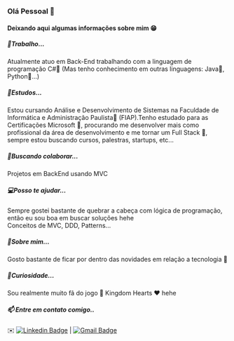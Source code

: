 ### Olá Pessoal 👋

#### Deixando aqui algumas informações sobre mim 😁

##### 🔭Trabalho...
Atualmente atuo em Back-End trabalhando com a linguagem de programação C#💜 (Mas tenho conhecimento em outras linguagens: Java🧡, Python💚...)
##### 🌱Estudos... 
Estou cursando Análise e Desenvolvimento de Sistemas na Faculdade de Informática e Administração Paulista💜 (FIAP).Tenho estudado para as Certificações Microsoft 🏅, procurando  me desenvolver mais como profissional da área de desenvolvimento e me tornar um Full Stack 🚀, sempre estou buscando cursos, palestras, startups, etc...
##### 👯Buscando colaborar...
Projetos em BackEnd usando MVC
##### 💻Posso te ajudar...
Sempre gostei bastante de quebrar a cabeça com lógica de programação, então eu sou boa em buscar soluções hehe
<br/>Conceitos de MVC, DDD, Patterns... 
##### 💬Sobre mim...
Gosto bastante de ficar por dentro das novidades em relação a tecnologia 💚
##### 👀Curiosidade...
Sou realmente muito fã do jogo 👑 Kingdom Hearts ❤️ hehe
##### 📫 Entre em contato comigo..
✉️ [![Linkedin Badge](https://img.shields.io/badge/-KellyMitsuishi-blue?style=flat-square&logo=Linkedin&logoColor=white&link=https://www.linkedin.com/in/kelly-naomi-mitsuishi-175997133/)](https://www.linkedin.com/in/kelly-naomi-mitsuishi-175997133/) 
| [![Gmail Badge](https://img.shields.io/badge/-kelly.mitsuishi@gmail.com-c14438?style=flat-square&logo=Gmail&logoColor=white&link=mailto:kelly.mitsuishi@gmail.com)](mailto:kelly.mitsuishi@gmail.com)

